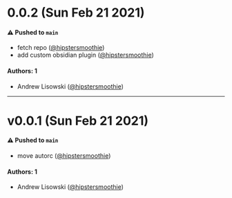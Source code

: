 # 0.0.2 (Sun Feb 21 2021)

#### ⚠️ Pushed to `main`

- fetch repo ([@hipstersmoothie](https://github.com/hipstersmoothie))
- add custom obsidian plugin ([@hipstersmoothie](https://github.com/hipstersmoothie))

#### Authors: 1

- Andrew Lisowski ([@hipstersmoothie](https://github.com/hipstersmoothie))

---

# v0.0.1 (Sun Feb 21 2021)

#### ⚠️ Pushed to `main`

- move autorc ([@hipstersmoothie](https://github.com/hipstersmoothie))

#### Authors: 1

- Andrew Lisowski ([@hipstersmoothie](https://github.com/hipstersmoothie))
